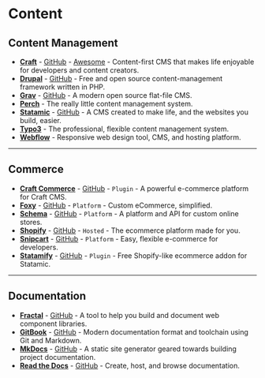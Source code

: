 # Content

## Content Management

- [**Craft**](http://craftcms.com) - [GitHub](https://github.com/craftcms/cms) - [Awesome](https://github.com/craftcms/awesome) - Content-first CMS that makes life enjoyable for developers and content creators.
- [**Drupal**](http://drupal.org) - [GitHub](https://github.com/drupal/drupal) - Free and open source content-management framework written in PHP.
- [**Grav**](https://getgrav.org/) - [GitHub](https://github.com/getgrav/grav) - A modern open source flat-file CMS.
- [**Perch**](https://grabaperch.com/) - The really little content management system.
- [**Statamic**](http://statamic.com) - [GitHub](https://github.com/statamic) - A CMS created to make life, and the websites you build, easier.
- [**Typo3**](https://typo3.org/) - The professional, flexible content management system.
- [**Webflow**](http://webflow.com) - Responsive web design tool, CMS, and hosting platform.

---

## Commerce

- [**Craft Commerce**](https://craftcommerce.com/) - [GitHub](https://github.com/craftcms/commerce) - `Plugin` - A powerful e-commerce platform for Craft CMS.
- [**Foxy**](http://foxy.io) - [GitHub](https://github.com/FoxyCart) - `Platform` - Custom eCommerce, simplified.
- [**Schema**](http://schema.io) - [GitHub](https://github.com/schemaio) - `Platform` - A platform and API for custom online stores.
- [**Shopify**](http://shopify.com) - [GitHub](https://github.com/Shopify) - `Hosted` - The ecommerce platform made for you.
- [**Snipcart**](http://snipcart.com) - [GitHub](http://github.com/snipcart) - `Platform` - Easy, flexible e-commerce for developers.
- [**Statamify**](http://demo.statamify.com) - [GitHub](http://github.com/tavando/Statamify) - `Plugin` - Free Shopify-like ecommerce addon for Statamic.

---

## Documentation

- [**Fractal**](https://fractal.build/) - [GitHub](https://github.com/frctl/fractal) - A tool to help you build and document web component libraries.
- [**GitBook**](http://gitbook.io) - [GitHub](https://github.com/GitbookIO/gitbook) - Modern documentation format and toolchain using Git and Markdown.
- [**MkDocs**](http://www.mkdocs.org/) - [GitHub](https://github.com/mkdocs/mkdocs/) - A static site generator geared towards building project documentation.
- [**Read the Docs**](https://readthedocs.org/) - [GitHub](https://github.com/rtfd/readthedocs.org) -  Create, host, and browse documentation.